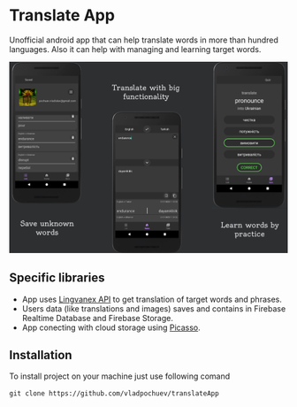 # Translate App
Unofficial android app that can help translate words in more than hundred languages.
Also it can help with managing and learning target words.

![image preview](git_images/preview.png)

## Specific libraries
- App uses [Lingvanex API](https://lingvanex.com/) to get translation of target words and phrases.
- Users data (like translations and images) saves and contains in Firebase Realtime Database and Firebase Storage.
- App conecting with cloud storage using [Picasso](https://square.github.io/picasso/).

## Installation
To install project on your machine just use following comand 
```command
git clone https://github.com/vladpochuev/translateApp
```
